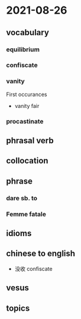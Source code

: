 # 2021-08-26
## vocabulary
### equilibrium
### confiscate
### vanity

First occurances
- vanity fair

### procastinate

## phrasal verb

## collocation

## phrase
### dare sb. to
### Femme fatale

## idioms

## chinese to english
- 没收 confiscate

## vesus

## topics
